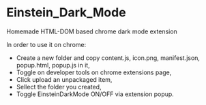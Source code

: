 # Einstein_Dark_Mode
Homemade HTML-DOM based chrome dark mode extension

In order to use it on chrome:
- Create a new folder and copy content.js, icon.png, manifest.json, popup.html, popup.js in it,
- Toggle on developer tools on chrome extensions page,
- Click upload an unpackaged item,
- Sellect the folder you created,
- Toggle EinsteinDarkMode ON/OFF via extension popup. 
